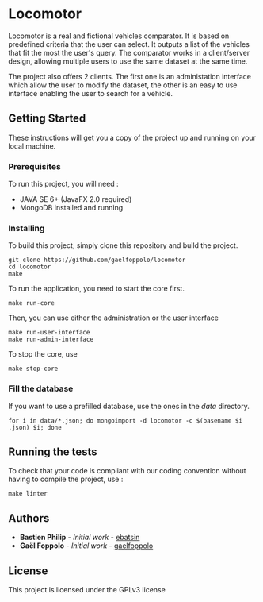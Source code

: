 # Locomotor

Locomotor is a real and fictional vehicles comparator. It is based on predefined criteria that the user can select. It outputs a list of the vehicles that fit the most the user's query. The comparator works in a client/server design, allowing multiple users to use the same dataset at the same time.

The project also offers 2 clients. The first one is an administation interface which allow the user to modify the dataset, the other is an easy to use interface enabling the user to search for a vehicle.

## Getting Started

These instructions will get you a copy of the project up and running on your local machine.

### Prerequisites

To run this project, you will need :

- JAVA SE 6+ (JavaFX 2.0 required)
- MongoDB installed and running

### Installing

To build this project, simply clone this repository and build the project.

```shell
git clone https://github.com/gaelfoppolo/locomotor
cd locomotor
make
```

To run the application, you need to start the core first.

```shell
make run-core
```

Then, you can use either the administration or the user interface

```shell
make run-user-interface
make run-admin-interface
```

To stop the core, use

```shell
make stop-core
```

### Fill the database

If you want to use a prefilled database, use the ones in the _data_ directory.

```shell
for i in data/*.json; do mongoimport -d locomotor -c $(basename $i .json) $i; done
```

## Running the tests

To check that your code is compliant with our coding convention without having to compile the project, use :

```shell
make linter
```

## Authors

* **Bastien Philip** - *Initial work* - [ebatsin](https://github.com/ebatsin)
* **Gaël Foppolo** - *Initial work* - [gaelfoppolo](https://github.com/gaelfoppolo)

## License

This project is licensed under the GPLv3 license
